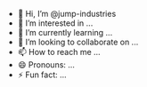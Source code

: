 - 👋 Hi, I’m @jump-industries
- 👀 I’m interested in ...
- 🌱 I’m currently learning ...
- 💞️ I’m looking to collaborate on ...
- 📫 How to reach me ...
- 😄 Pronouns: ...
- ⚡ Fun fact: ...

<!---
jump-industries/jump-industries is a ✨ special ✨ repository because its `README.md` (this file) appears on your GitHub profile.
You can click the Preview link to take a look at your changes.
--->
